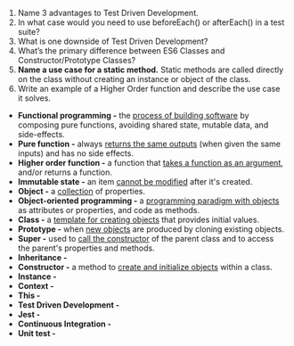 1. Name 3 advantages to Test Driven Development.
1. In what case would you need to use beforeEach() or afterEach() in a test suite?
1. What is one downside of Test Driven Development?
1. What’s the primary difference between ES6 Classes and Constructor/Prototype Classes?
1. **Name a use case for a static method.** Static methods are called directly on the class without creating an instance or object of the class.
1. Write an example of a Higher Order function and describe the use case it solves.

- **Functional programming -** the [process of building software](https://medium.com/javascript-scene/master-the-javascript-interview-what-is-functional-programming-7f218c68b3a0) by composing pure functions, avoiding shared state, mutable data, and side-effects.
- **Pure function -** always [returns the same outputs](https://medium.com/javascript-scene/master-the-javascript-interview-what-is-functional-programming-7f218c68b3a0) (when given the same inputs) and has no side effects.
- **Higher order function -** a function that [takes a function as an argument](https://medium.com/javascript-scene/master-the-javascript-interview-what-is-functional-programming-7f218c68b3a0), and/or returns a function. 
- **Immutable state -** an item [cannot be modified](https://medium.com/javascript-scene/master-the-javascript-interview-what-is-functional-programming-7f218c68b3a0) after it's created.
- **Object -** a [collection](https://developer.mozilla.org/en-US/docs/Web/JavaScript/Guide/Working_with_Objects#:~:text=JavaScript%20is%20designed%20on%20a,is%20known%20as%20a%20method.) of properties.
- **Object-oriented programming -** a [programming paradigm with objects](https://medium.com/javascript-scene/master-the-javascript-interview-what-is-functional-programming-7f218c68b3a0) as attributes or properties, and code as methods.
- **Class -** a [template for creating objects](https://en.wikipedia.org/wiki/Class_(computer_programming)) that provides initial values.
- **Prototype -** when [new objects](https://en.wikipedia.org/wiki/Prototype#Computer_programming/computer_science) are produced by cloning existing objects.
- **Super -** used to [call the constructor](https://www.w3schools.com/jsref/jsref_class_super.asp#:~:text=Definition%20and%20Usage,read%20our%20JavaScript%20Classes%20Tutorial.) of the parent class and to access the parent's properties and methods.
- **Inheritance -** 
- **Constructor -** a method to [create and initialize objects](https://www.w3schools.com/jsref/jsref_constructor_class.asp) within a class.
- **Instance -**
- **Context -**
- **This -**
- **Test Driven Development -**
- **Jest -**
- **Continuous Integration -**
- **Unit test -**
